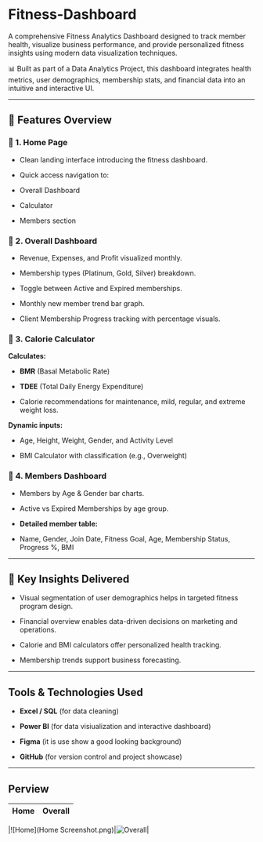# Fitness-Dashboard

A comprehensive Fitness Analytics Dashboard designed to track member health, visualize business performance, and provide personalized fitness insights using modern data visualization techniques.

📊 Built as part of a Data Analytics Project, this dashboard integrates health metrics, user demographics, membership stats, and financial data into an intuitive and interactive UI.

---

## 📌 **Features Overview**

### 📍 1. **Home Page**

- Clean landing interface introducing the fitness dashboard.

- Quick access navigation to:

- Overall Dashboard

- Calculator

- Members section


### 📍 2. **Overall Dashboard**

- Revenue, Expenses, and Profit visualized monthly.

- Membership types (Platinum, Gold, Silver) breakdown.

- Toggle between Active and Expired memberships.

- Monthly new member trend bar graph.

- Client Membership Progress tracking with percentage visuals.


### 📍 3. **Calorie Calculator**

**Calculates:**

-  **BMR** (Basal Metabolic Rate)

-  **TDEE** (Total Daily Energy Expenditure)

-  Calorie recommendations for maintenance, mild, regular, and extreme weight loss.

**Dynamic inputs:**

- Age, Height, Weight, Gender, and Activity Level

- BMI Calculator with classification (e.g., Overweight)


### 📍 4. **Members Dashboard**

- Members by Age & Gender bar charts.

- Active vs Expired Memberships by age group.

- **Detailed member table:**

- Name, Gender, Join Date, Fitness Goal, Age, Membership Status, Progress %, BMI

---

## 🎯 Key Insights Delivered

- Visual segmentation of user demographics helps in targeted fitness program design.

- Financial overview enables data-driven decisions on marketing and operations.

- Calorie and BMI calculators offer personalized health tracking.

- Membership trends support business forecasting.

---

## Tools & Technologies Used

- **Excel / SQL** (for data cleaning)

- **Power BI** (for data visiualization and interactive dashboard)

- **Figma** (it is use show a good looking background)

- **GitHub** (for version control and project showcase)

---

## Perview

| Home | Overall|
|------|--------|

|![Home](Home Screenshot.png)|![Overall]()|

